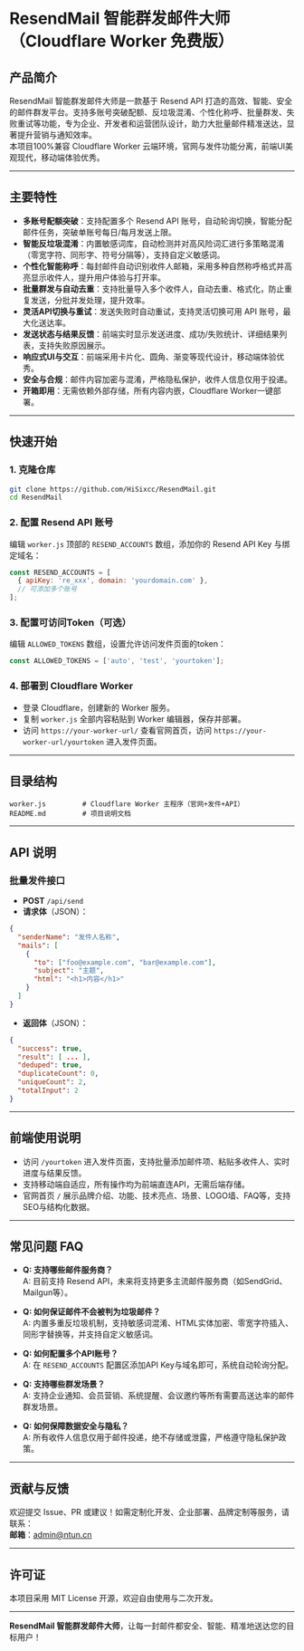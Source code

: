 # ResendMail 智能群发邮件大师（Cloudflare Worker 免费版）

## 产品简介

ResendMail 智能群发邮件大师是一款基于 Resend API 打造的高效、智能、安全的邮件群发平台。支持多账号突破配额、反垃圾混淆、个性化称呼、批量群发、失败重试等功能，专为企业、开发者和运营团队设计，助力大批量邮件精准送达，显著提升营销与通知效率。  
本项目100%兼容 Cloudflare Worker 云端环境，官网与发件功能分离，前端UI美观现代，移动端体验优秀。

---

## 主要特性

- **多账号配额突破**：支持配置多个 Resend API 账号，自动轮询切换，智能分配邮件任务，突破单账号每日/每月发送上限。
- **智能反垃圾混淆**：内置敏感词库，自动检测并对高风险词汇进行多策略混淆（零宽字符、同形字、符号分隔等），支持自定义敏感词。
- **个性化智能称呼**：每封邮件自动识别收件人邮箱，采用多种自然称呼格式并高亮显示收件人，提升用户体验与打开率。
- **批量群发与自动去重**：支持批量导入多个收件人，自动去重、格式化，防止重复发送，分批并发处理，提升效率。
- **灵活API切换与重试**：发送失败时自动重试，支持灵活切换可用 API 账号，最大化送达率。
- **发送状态与结果反馈**：前端实时显示发送进度、成功/失败统计、详细结果列表，支持失败原因展示。
- **响应式UI与交互**：前端采用卡片化、圆角、渐变等现代设计，移动端体验优秀。
- **安全与合规**：邮件内容加密与混淆，严格隐私保护，收件人信息仅用于投递。
- **开箱即用**：无需依赖外部存储，所有内容内嵌，Cloudflare Worker一键部署。

---

## 快速开始

### 1. 克隆仓库

```bash
git clone https://github.com/HiSixcc/ResendMail.git
cd ResendMail
```

### 2. 配置 Resend API 账号

编辑 `worker.js` 顶部的 `RESEND_ACCOUNTS` 数组，添加你的 Resend API Key 与绑定域名：

```js
const RESEND_ACCOUNTS = [
  { apiKey: 're_xxx', domain: 'yourdomain.com' },
  // 可添加多个账号
];
```

### 3. 配置可访问Token（可选）

编辑 `ALLOWED_TOKENS` 数组，设置允许访问发件页面的token：

```js
const ALLOWED_TOKENS = ['auto', 'test', 'yourtoken'];
```

### 4. 部署到 Cloudflare Worker

- 登录 Cloudflare，创建新的 Worker 服务。
- 复制 `worker.js` 全部内容粘贴到 Worker 编辑器，保存并部署。
- 访问 `https://your-worker-url/` 查看官网首页，访问 `https://your-worker-url/yourtoken` 进入发件页面。

---

## 目录结构

```
worker.js         # Cloudflare Worker 主程序（官网+发件+API）
README.md         # 项目说明文档
```

---

## API 说明

### 批量发件接口

- **POST** `/api/send`
- **请求体**（JSON）：

```json
{
  "senderName": "发件人名称",
  "mails": [
    {
      "to": ["foo@example.com", "bar@example.com"],
      "subject": "主题",
      "html": "<h1>内容</h1>"
    }
  ]
}
```

- **返回体**（JSON）：

```json
{
  "success": true,
  "result": [ ... ],
  "deduped": true,
  "duplicateCount": 0,
  "uniqueCount": 2,
  "totalInput": 2
}
```

---

## 前端使用说明

- 访问 `/yourtoken` 进入发件页面，支持批量添加邮件项、粘贴多收件人、实时进度与结果反馈。
- 支持移动端自适应，所有操作均为前端直连API，无需后端存储。
- 官网首页 `/` 展示品牌介绍、功能、技术亮点、场景、LOGO墙、FAQ等，支持SEO与结构化数据。

---

## 常见问题 FAQ

- **Q: 支持哪些邮件服务商？**  
  A: 目前支持 Resend API，未来将支持更多主流邮件服务商（如SendGrid、Mailgun等）。

- **Q: 如何保证邮件不会被判为垃圾邮件？**  
  A: 内置多重反垃圾机制，支持敏感词混淆、HTML实体加密、零宽字符插入、同形字替换等，并支持自定义敏感词。

- **Q: 如何配置多个API账号？**  
  A: 在 `RESEND_ACCOUNTS` 配置区添加API Key与域名即可，系统自动轮询分配。

- **Q: 支持哪些群发场景？**  
  A: 支持企业通知、会员营销、系统提醒、会议邀约等所有需要高送达率的邮件群发场景。

- **Q: 如何保障数据安全与隐私？**  
  A: 所有收件人信息仅用于邮件投递，绝不存储或泄露，严格遵守隐私保护政策。

---

## 贡献与反馈

欢迎提交 Issue、PR 或建议！如需定制化开发、企业部署、品牌定制等服务，请联系：  
**邮箱**：admin@ntun.cn

---

## 许可证

本项目采用 MIT License 开源，欢迎自由使用与二次开发。

---

**ResendMail 智能群发邮件大师**，让每一封邮件都安全、智能、精准地送达您的目标用户！
